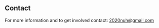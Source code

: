 ## Contact

For more information and to get involved contact:
<a href="mailto:2020nuh@gmail.com">2020nuh@gmail.com</a>
